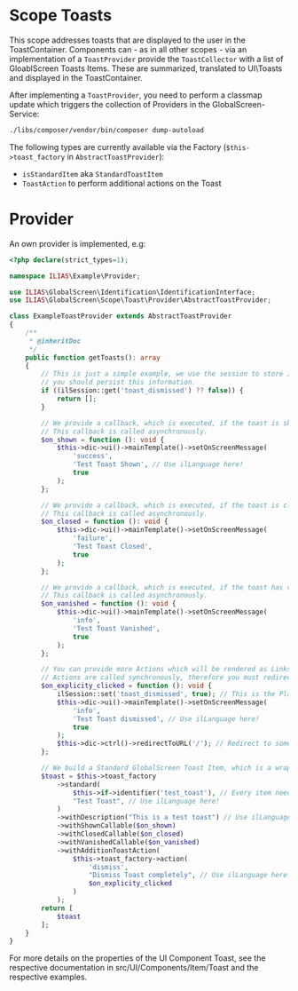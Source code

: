 Scope Toasts
===================
This scope addresses toasts that are displayed to the user in the ToastContainer. Components can - as in all other scopes - via an implementation of a `ToastProvider` provide the `ToastCollector` with a list of GloablScreen Toasts Items. These are summarized, translated to UI\Toasts and displayed in the ToastContainer.

After implementing a `ToastProvider`, you need to perform a classmap update which triggers the collection of Providers in the GlobalScreen-Service:

```bash
./libs/composer/vendor/bin/composer dump-autoload
```

The following types are currently available via the Factory (`$this->toast_factory` in `AbstractToastProvider`):

- `isStandardItem` aka `StandardToastItem`
- `ToastAction` to perform additional actions on the Toast

# Provider

An own provider is implemented, e.g:

```php
<?php declare(strict_types=1);

namespace ILIAS\Example\Provider;

use ILIAS\GlobalScreen\Identification\IdentificationInterface;
use ILIAS\GlobalScreen\Scope\Toast\Provider\AbstractToastProvider;

class ExampleToastProvider extends AbstractToastProvider
{
    /**
     * @inheritDoc
     */
    public function getToasts(): array
    {
        // This is just a simple example, we use the session to store if a toast has been seen. In the real world,
        // you should persist this information.
        if ((ilSession::get('toast_dismissed') ?? false)) {
            return [];
        }

        // We provide a callback, which is executed, if the toast is shown in the GUI.
        // This callback is called asynchronously.
        $on_shown = function (): void {
            $this->dic->ui()->mainTemplate()->setOnScreenMessage(
                'success',
                'Test Toast Shown', // Use ilLanguage here!
                true
            );
        };

        // We provide a callback, which is executed, if the toast is closed using the X glyph in the GUI.
        // This callback is called asynchronously.
        $on_closed = function (): void {
            $this->dic->ui()->mainTemplate()->setOnScreenMessage(
                'failure',
                'Test Toast Closed',
                true
            );
        };

        // We provide a callback, which is executed, if the toast has vanished automatically in the GUI after some time.
        // This callback is called asynchronously.
        $on_vanished = function (): void {
            $this->dic->ui()->mainTemplate()->setOnScreenMessage(
                'info',
                'Test Toast Vanished',
                true
            );
        };

        // You can provide more Actions which will be rendered as Links in the UI\Toast. Please note that this
        // Actions are called synchronously, therefore you must redirect after performing the action. See withAdditionToastAction below
        $on_explicity_clicked = function (): void {
            ilSession::set('toast_dismissed', true); // This is the Place we could persist this information
            $this->dic->ui()->mainTemplate()->setOnScreenMessage(
                'info',
                'Test Toast dismissed', // Use ilLanguage here!
                true
            );
            $this->dic->ctrl()->redirectToURL('/'); // Redirect to somewhere
        };

        // We build a Standard GlobalScreen Toast Item, which is a wrapper around the UI Toast Component.
        $toast = $this->toast_factory
            ->standard(
                $this->if->identifier('test_toast'), // Every item needs an identification
                "Test Toast", // Use ilLanguage here!
            )
            ->withDescription("This is a test toast") // Use ilLanguage here!
            ->withShownCallable($on_shown)
            ->withClosedCallable($on_closed)
            ->withVanishedCallable($on_vanished)
            ->withAdditionToastAction(
                $this->toast_factory->action(
                    'dismiss',
                    "Dismiss Toast completely", // Use ilLanguage here!
                    $on_explicity_clicked
                )
            );
        return [
            $toast
        ];
    }
}
```

For more details on the properties of the UI Component Toast, see the respective documentation in src/UI/Components/Item/Toast and the respective examples.
